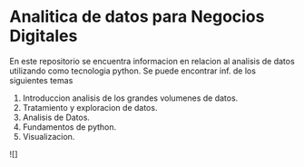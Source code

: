 # Analitica de datos para Negocios Digitales

En este repositorio se encuentra informacion en relacion al analisis 
de datos utilizando como tecnologia python.
Se puede encontrar inf. de los siguientes temas

1. Introduccion analisis de los grandes volumenes de datos. 
2. Tratamiento y exploracion de datos.
3. Analisis de Datos.
4. Fundamentos de python. 
5. Visualizacion. 

![]
